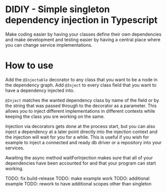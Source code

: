 # DIDIY - Simple singleton dependency injection in Typescript

Make coding easier by having your classes define their own dependencies and make development and testing easier by having a central place where you can change service implementations.

# How to use

Add the `@Injectable` decorator to any class that you want to be a node in the dependency graph. Add `@Inject` to every class field that you want to have a dependency injected into. 

`@Inject` matches the wanted dependency class by name of the field or by the string that was passed through to the decorator as a parameter. This allows you to inject different implementations in different contexts while keeping the class you sre working on the same.

Injection via decorators gets done at the process start, but you can also inject a dependency at a later point directly into the injection context and the injection will wait for you for a while. This is useful if you wish for example to inject a connected and ready db driver or a repository into your services.

Awaiting the async method waitForInjection makes sure that all of your dependencies have been accounted for and that your program can start working.


TODO: fix build-release
TODO: make example work
TODO: additional example
TODO: rework to have additional scopes other than singleton